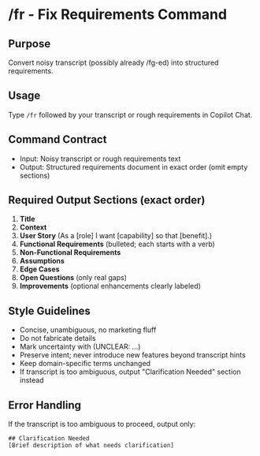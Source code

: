 # /fr - Fix Requirements Command

## Purpose
Convert noisy transcript (possibly already /fg-ed) into structured requirements.

## Usage
Type `/fr` followed by your transcript or rough requirements in Copilot Chat.

## Command Contract
- Input: Noisy transcript or rough requirements text
- Output: Structured requirements document in exact order (omit empty sections)

## Required Output Sections (exact order)
1. **Title**
2. **Context**
3. **User Story** (As a [role] I want [capability] so that [benefit].)
4. **Functional Requirements** (bulleted; each starts with a verb)
5. **Non-Functional Requirements**
6. **Assumptions**
7. **Edge Cases**
8. **Open Questions** (only real gaps)
9. **Improvements** (optional enhancements clearly labeled)

## Style Guidelines
- Concise, unambiguous, no marketing fluff
- Do not fabricate details
- Mark uncertainty with (UNCLEAR: ...)
- Preserve intent; never introduce new features beyond transcript hints
- Keep domain-specific terms unchanged
- If transcript is too ambiguous, output "Clarification Needed" section instead

## Error Handling
If the transcript is too ambiguous to proceed, output only:
```
## Clarification Needed
[Brief description of what needs clarification]
```